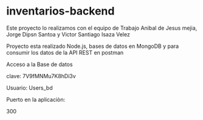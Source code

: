 # inventarios-backend

Este proyecto lo realizamos con el equipo de Trabajo Anibal de Jesus mejia, Jorge Dipsn Santoa y Victor Santiago Isaza Velez

Proyecto esta realizado Node.js, bases de datos en MongoDB y para consumir  los datos de la API REST en postman

Acceso a la Base de datos

clave:
7V9fMNMu7K8hDi3v

Usuario:
Users_bd

Puerto en la aplicaciòn:

300
